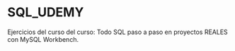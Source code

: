 # SQL_UDEMY
Ejercicios del curso del curso: Todo SQL paso a paso en proyectos REALES con MySQL Workbench.

